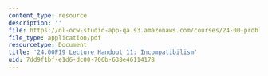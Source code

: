 ```yaml
---
content_type: resource
description: ''
file: https://ol-ocw-studio-app-qa.s3.amazonaws.com/courses/24-00-problems-of-philosophy-fall-2019/7dd9f1bfe1d6dc00706b638e46114178_MIT24_00F19_lecturehandout11.pdf
file_type: application/pdf
resourcetype: Document
title: '24.00F19 Lecture Handout 11: Incompatibilism'
uid: 7dd9f1bf-e1d6-dc00-706b-638e46114178
---
```

